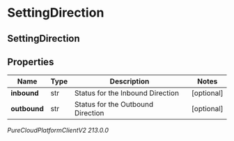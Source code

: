 # SettingDirection

## SettingDirection

## Properties

|Name | Type | Description | Notes|
|------------ | ------------- | ------------- | -------------|
| **inbound** | str | Status for the Inbound Direction | [optional] |
| **outbound** | str | Status for the Outbound Direction | [optional] |



_PureCloudPlatformClientV2 213.0.0_
